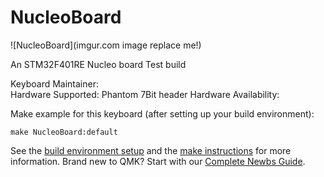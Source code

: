 # NucleoBoard

![NucleoBoard](imgur.com image replace me!)

An STM32F401RE Nucleo board Test build

Keyboard Maintainer:  
Hardware Supported: Phantom 7Bit header
Hardware Availability: 

Make example for this keyboard (after setting up your build environment):

    make NucleoBoard:default

See the [build environment setup](https://docs.qmk.fm/#/getting_started_build_tools) and the [make instructions](https://docs.qmk.fm/#/getting_started_make_guide) for more information. Brand new to QMK? Start with our [Complete Newbs Guide](https://docs.qmk.fm/#/newbs).
